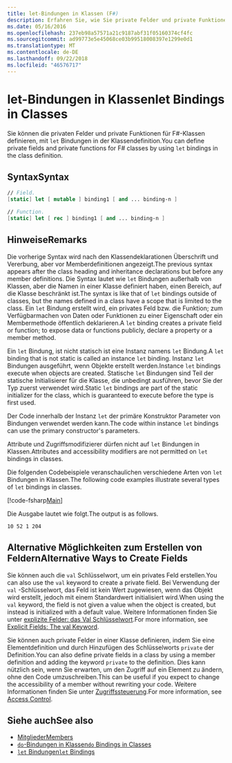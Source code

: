 ```yaml
---
title: let-Bindungen in Klassen (F#)
description: Erfahren Sie, wie Sie private Felder und private Funktionen für F#-Klassen definieren, mit "let"-Bindungen in der Klassendefinition.
ms.date: 05/16/2016
ms.openlocfilehash: 237eb98a57571a21c9187abf31f05160374cf4fc
ms.sourcegitcommit: ad99773e5e45068ce03b99518008397e1299e0d1
ms.translationtype: MT
ms.contentlocale: de-DE
ms.lasthandoff: 09/22/2018
ms.locfileid: "46576717"
---
```

# <a name="let-bindings-in-classes"></a><span data-ttu-id="3c753-103">let-Bindungen in Klassen</span><span class="sxs-lookup"><span data-stu-id="3c753-103">let Bindings in Classes</span></span>

<span data-ttu-id="3c753-104">Sie können die privaten Felder und private Funktionen für F#-Klassen definieren, mit `let` Bindungen in der Klassendefinition.</span><span class="sxs-lookup"><span data-stu-id="3c753-104">You can define private fields and private functions for F# classes by using `let` bindings in the class definition.</span></span>

## <a name="syntax"></a><span data-ttu-id="3c753-105">Syntax</span><span class="sxs-lookup"><span data-stu-id="3c753-105">Syntax</span></span>

```fsharp
// Field.
[static] let [ mutable ] binding1 [ and ... binding-n ]

// Function.
[static] let [ rec ] binding1 [ and ... binding-n ]
```

## <a name="remarks"></a><span data-ttu-id="3c753-106">Hinweise</span><span class="sxs-lookup"><span data-stu-id="3c753-106">Remarks</span></span>

<span data-ttu-id="3c753-107">Die vorherige Syntax wird nach den Klassendeklarationen Überschrift und Vererbung, aber vor Memberdefinitionen angezeigt.</span><span class="sxs-lookup"><span data-stu-id="3c753-107">The previous syntax appears after the class heading and inheritance declarations but before any member definitions.</span></span> <span data-ttu-id="3c753-108">Die Syntax lautet wie `let` Bindungen außerhalb von Klassen, aber die Namen in einer Klasse definiert haben, einen Bereich, auf die Klasse beschränkt ist.</span><span class="sxs-lookup"><span data-stu-id="3c753-108">The syntax is like that of `let` bindings outside of classes, but the names defined in a class have a scope that is limited to the class.</span></span> <span data-ttu-id="3c753-109">Ein `let` Bindung erstellt wird, ein privates Feld bzw. die Funktion; zum Verfügbarmachen von Daten oder Funktionen zu einer Eigenschaft oder ein Membermethode öffentlich deklarieren.</span><span class="sxs-lookup"><span data-stu-id="3c753-109">A `let` binding creates a private field or function; to expose data or functions publicly, declare a property or a member method.</span></span>

<span data-ttu-id="3c753-110">Ein `let` Bindung, ist nicht statisch ist eine Instanz namens `let` Bindung.</span><span class="sxs-lookup"><span data-stu-id="3c753-110">A `let` binding that is not static is called an instance `let` binding.</span></span> <span data-ttu-id="3c753-111">Instanz `let` Bindungen ausgeführt, wenn Objekte erstellt werden.</span><span class="sxs-lookup"><span data-stu-id="3c753-111">Instance `let` bindings execute when objects are created.</span></span> <span data-ttu-id="3c753-112">Statische `let` Bindungen sind Teil der statische Initialisierer für die Klasse, die unbedingt ausführen, bevor Sie der Typ zuerst verwendet wird.</span><span class="sxs-lookup"><span data-stu-id="3c753-112">Static `let` bindings are part of the static initializer for the class, which is guaranteed to execute before the type is first used.</span></span>

<span data-ttu-id="3c753-113">Der Code innerhalb der Instanz `let` der primäre Konstruktor Parameter von Bindungen verwendet werden kann.</span><span class="sxs-lookup"><span data-stu-id="3c753-113">The code within instance `let` bindings can use the primary constructor's parameters.</span></span>

<span data-ttu-id="3c753-114">Attribute und Zugriffsmodifizierer dürfen nicht auf `let` Bindungen in Klassen.</span><span class="sxs-lookup"><span data-stu-id="3c753-114">Attributes and accessibility modifiers are not permitted on `let` bindings in classes.</span></span>

<span data-ttu-id="3c753-115">Die folgenden Codebeispiele veranschaulichen verschiedene Arten von `let` Bindungen in Klassen.</span><span class="sxs-lookup"><span data-stu-id="3c753-115">The following code examples illustrate several types of `let` bindings in classes.</span></span>

[!code-fsharp[Main](../../../../samples/snippets/fsharp/lang-ref-1/snippet3001.fs)]

<span data-ttu-id="3c753-116">Die Ausgabe lautet wie folgt.</span><span class="sxs-lookup"><span data-stu-id="3c753-116">The output is as follows.</span></span>

```
10 52 1 204
```

## <a name="alternative-ways-to-create-fields"></a><span data-ttu-id="3c753-117">Alternative Möglichkeiten zum Erstellen von Feldern</span><span class="sxs-lookup"><span data-stu-id="3c753-117">Alternative Ways to Create Fields</span></span>

<span data-ttu-id="3c753-118">Sie können auch die `val` Schlüsselwort, um ein privates Feld erstellen.</span><span class="sxs-lookup"><span data-stu-id="3c753-118">You can also use the `val` keyword to create a private field.</span></span> <span data-ttu-id="3c753-119">Bei Verwendung der `val` -Schlüsselwort, das Feld ist kein Wert zugewiesen, wenn das Objekt wird erstellt, jedoch mit einem Standardwert initialisiert wird.</span><span class="sxs-lookup"><span data-stu-id="3c753-119">When using the `val` keyword, the field is not given a value when the object is created, but instead is initialized with a default value.</span></span> <span data-ttu-id="3c753-120">Weitere Informationen finden Sie unter [explizite Felder: das Val Schlüsselwort](explicit-fields-the-val-keyword.md).</span><span class="sxs-lookup"><span data-stu-id="3c753-120">For more information, see [Explicit Fields: The val Keyword](explicit-fields-the-val-keyword.md).</span></span>

<span data-ttu-id="3c753-121">Sie können auch private Felder in einer Klasse definieren, indem Sie eine Elementdefinition und durch Hinzufügen des Schlüsselworts `private` der Definition.</span><span class="sxs-lookup"><span data-stu-id="3c753-121">You can also define private fields in a class by using a member definition and adding the keyword `private` to the definition.</span></span> <span data-ttu-id="3c753-122">Dies kann nützlich sein, wenn Sie erwarten, um den Zugriff auf ein Element zu ändern, ohne den Code umzuschreiben.</span><span class="sxs-lookup"><span data-stu-id="3c753-122">This can be useful if you expect to change the accessibility of a member without rewriting your code.</span></span> <span data-ttu-id="3c753-123">Weitere Informationen finden Sie unter [Zugriffssteuerung](../access-control.md).</span><span class="sxs-lookup"><span data-stu-id="3c753-123">For more information, see [Access Control](../access-control.md).</span></span>

## <a name="see-also"></a><span data-ttu-id="3c753-124">Siehe auch</span><span class="sxs-lookup"><span data-stu-id="3c753-124">See also</span></span>

- [<span data-ttu-id="3c753-125">Mitglieder</span><span class="sxs-lookup"><span data-stu-id="3c753-125">Members</span></span>](index.md)
- [<span data-ttu-id="3c753-126">`do`-Bindungen in Klassen</span><span class="sxs-lookup"><span data-stu-id="3c753-126">`do` Bindings in Classes</span></span>](do-bindings-in-classes.md)
- [<span data-ttu-id="3c753-127">`let` Bindungen</span><span class="sxs-lookup"><span data-stu-id="3c753-127">`let` Bindings</span></span>](../functions/let-bindings.md)
